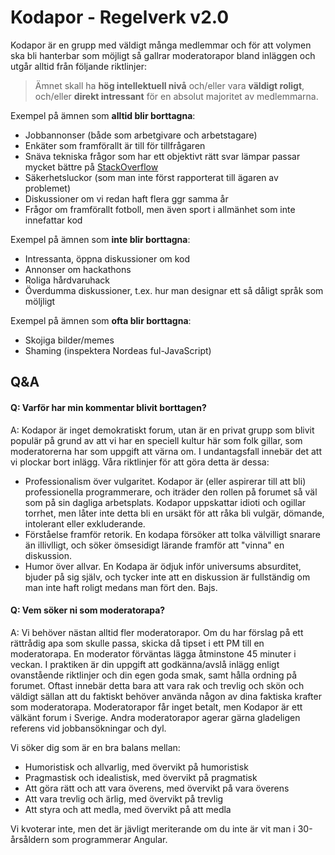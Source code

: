 # Kodapor - Regelverk v2.0

Kodapor är en grupp med väldigt många medlemmar och för att volymen ska bli hanterbar som möjligt så gallrar moderatorapor bland inläggen och utgår alltid från följande riktlinjer:

> Ämnet skall ha **hög intellektuell nivå** och/eller vara **väldigt roligt**, och/eller **direkt intressant** för en absolut majoritet av medlemmarna.

Exempel på ämnen som **alltid blir borttagna**:
- Jobbannonser (både som arbetgivare och arbetstagare)
- Enkäter som framförallt är till för tillfrågaren
- Snäva tekniska frågor som har ett objektivt rätt svar lämpar passar mycket bättre på [StackOverflow](https://stackoverflow.com/)
- Säkerhetsluckor (som man inte först rapporterat till ägaren av problemet)
- Diskussioner om vi redan haft flera ggr samma år
- Frågor om framförallt fotboll, men även sport i allmänhet som inte innefattar kod

Exempel på ämnen som **inte blir borttagna**:
- Intressanta, öppna diskussioner om kod
- Annonser om hackathons
- Roliga hårdvaruhack
- Överdumma diskussioner, t.ex. hur man designar ett så dåligt språk som möljligt

Exempel på ämnen som **ofta blir borttagna**:
- Skojiga bilder/memes
- Shaming (inspektera Nordeas ful-JavaScript)

## Q&A

#### Q: Varför har min kommentar blivit borttagen?

A: Kodapor är inget demokratiskt forum, utan är en privat grupp som blivit populär på grund av att vi har en speciell kultur här som folk gillar, som moderatorerna har som uppgift att värna om. I undantagsfall innebär det att vi plockar bort inlägg. Våra riktlinjer för att göra detta är dessa:
* Professionalism över vulgaritet.
Kodapor är (eller aspirerar till att bli) professionella programmerare, och iträder den rollen på forumet så väl som på sin dagliga arbetsplats. Kodapor uppskattar idioti och ogillar torrhet, men låter inte detta bli en ursäkt för att råka bli vulgär, dömande, intolerant eller exkluderande.
* Förståelse framför retorik.
En kodapa försöker att tolka välvilligt snarare än illivlligt, och söker ömsesidigt lärande framför att "vinna" en diskussion.
* Humor över allvar. 
En Kodapa är ödjuk inför universums absurditet, bjuder på sig själv, och tycker inte att en diskussion är fullständig om man inte haft roligt medans man fört den. Bajs.

#### Q: Vem söker ni som moderatorapa?

A: Vi behöver nästan alltid fler moderatorapor. Om du har förslag på ett rättrådig apa som skulle passa, skicka då tipset i ett PM till en moderatorapa.
En moderator förväntas lägga åtminstone 45 minuter i veckan. I praktiken är din uppgift att godkänna/avslå inlägg enligt ovanstående riktlinjer och din egen goda smak, samt hålla ordning på forumet. Oftast innebär detta bara att vara rak och trevlig och skön och väldigt sällan att du faktiskt behöver använda någon av dina faktiska krafter som moderatorapa.
Moderatorapor får inget betalt, men Kodapor är ett välkänt forum i Sverige. Andra moderatorapor agerar gärna gladeligen referens vid jobbansökningar och dyl.

Vi söker dig som är en bra balans mellan:
- Humoristisk och allvarlig, med övervikt på humoristisk
- Pragmastisk och idealistisk, med övervikt på pragmatisk
- Att göra rätt och att vara överens, med övervikt på vara överens
- Att vara trevlig och ärlig, med övervikt på trevlig
- Att styra och att medla, med övervikt på att medla

Vi kvoterar inte, men det är jävligt meriterande om du inte är vit man i 30-årsåldern som programmerar Angular.